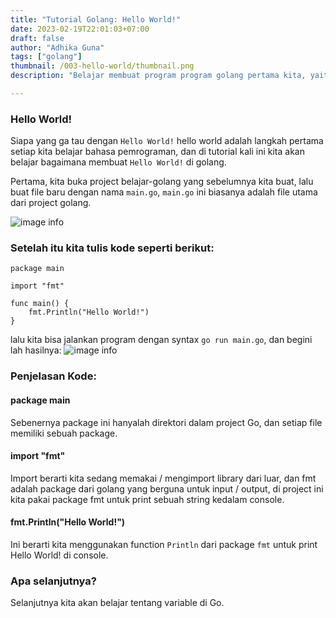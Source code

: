 ```yaml
---
title: "Tutorial Golang: Hello World!"
date: 2023-02-19T22:01:03+07:00
draft: false
author: "Adhika Guna"
tags: ["golang"]
thumbnail: /003-hello-world/thumbnail.png
description: "Belajar membuat program program golang pertama kita, yaitu Hello World!"

---
```


### Hello World!

Siapa yang ga tau dengan `Hello World!` hello world adalah langkah pertama setiap kita belajar bahasa pemrograman, dan di tutorial kali ini kita akan belajar bagaimana membuat `Hello World!` di golang.

Pertama, kita buka project belajar-golang yang sebelumnya kita buat, lalu buat file baru dengan nama `main.go`, `main.go` ini biasanya adalah file utama dari project golang.

![image info](/003-hello-world/picture1.jpg)


### Setelah itu kita tulis kode seperti berikut: 
```
package main

import "fmt"

func main() {
	fmt.Println("Hello World!")
}

```
lalu kita bisa jalankan program dengan syntax `go run main.go`, dan begini lah hasilnya:
![image info](/003-hello-world/picture2.jpg)


### Penjelasan Kode:

#### package main
Sebenernya package ini hanyalah direktori dalam project Go, dan setiap file memiliki sebuah package.


#### import "fmt"
Import berarti kita sedang memakai / mengimport library dari luar, dan fmt adalah package dari golang yang berguna untuk input / output, di project ini kita pakai package fmt untuk print sebuah string kedalam console.

#### fmt.Println("Hello World!")
Ini berarti kita menggunakan function `Println` dari package `fmt` untuk print Hello World! di console.



### Apa selanjutnya?

Selanjutnya kita akan belajar tentang variable di Go.